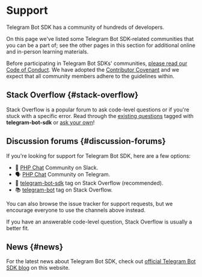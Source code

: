 # Support

Telegram Bot SDK has a community of hundreds of developers.

On this page we've listed some Telegram Bot SDK-related communities that you can be a part of; see the other pages in this section for additional online and in-person learning materials.

Before participating in Telegram Bot SDKs' communities, [please read our Code of Conduct](/community/code-of-conduct). We have adopted the [Contributor Covenant](https://www.contributor-covenant.org/) and we expect that all community members adhere to the guidelines within.

## Stack Overflow {#stack-overflow}

Stack Overflow is a popular forum to ask code-level questions or if you're stuck with a specific error. Read through the [existing questions](https://stackoverflow.com/questions/tagged/telegram-bot-sdk) tagged with **telegram-bot-sdk** or [ask your own](https://stackoverflow.com/questions/ask?tags=telegram-bot-sdk)!

## Discussion forums {#discussion-forums}

If you're looking for support for Telegram Bot SDK, here are a few options:

- 💬 [PHP Chat](https://phpchat.co/?utm_source=telegram-bot-sdk) Community on Slack.
- 🗣 [PHP Chat](https://t.me/PHPChatCo) Community on Telegram.
- 🤖 [telegram-bot-sdk](https://stackoverflow.com/questions/tagged/telegram-bot-sdk) tag on Stack Overflow (recommended).
- 📚 [telegram-bot](https://stackoverflow.com/questions/tagged/telegram-bot) tag on Stack Overflow.

You can also browse the issue tracker for support requests,
but we encourage everyone to use the channels above instead.

If you have an answerable code-level question, Stack Overflow is usually a better fit.

## News {#news}

For the latest news about Telegram Bot SDK, check out [official Telegram Bot SDK blog](/blog) on this website.
